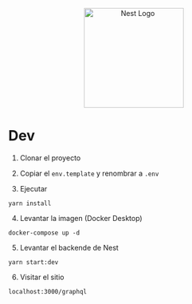 <p align="center">
  <a href="http://nestjs.com/" target="blank"><img src="https://nestjs.com/img/logo-small.svg" width="200" alt="Nest Logo" /></a>
</p>

# Dev

1. Clonar el proyecto

2. Copiar el `env.template` y renombrar a `.env`

3. Ejecutar

```
yarn install
```

4. Levantar la imagen (Docker Desktop)

```
docker-compose up -d
```

5. Levantar el backende de Nest

```
yarn start:dev
```

6. Visitar el sitio

```
localhost:3000/graphql
```
